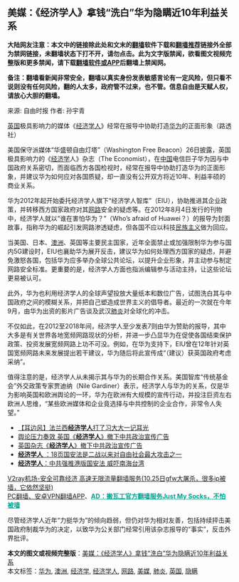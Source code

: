  <h2>美媒：《经济学人》拿钱“洗白”华为隐瞒近10年利益关系</h2> <p class="notice"><b>大陆网友注意：本文中的链接除此处和文末的<a href="https://github.com/bannedbook/fanqiang" >翻墙</a>软件下载和<a href="https://github.com/killgcd/justmysocks/blob/master/README.md">翻墙推荐</a>链接外全部为禁网链接，未翻墙状态下打不开，请勿点击。此为文字版禁闻，欲看图文视频完整版和更多禁闻，请下载<a href="https://github.com/bannedbook/fanqiang">翻墙软件或APP</a>后翻墙上禁闻网。</p><p>备注：翻墙看新闻非常安全，翻墙以真实身份发表敏感言论有一定风险，但只看不说则没有任何风险，翻的人太多，政府管不过来，也不管。信息自由是天赋人权，请放心大胆的翻墙。</b></p>  <div class="entry"> <p>来源:&nbsp;自由时报                            作者:&nbsp;孙宇青                                                 </p> <p><a href="https://www.bannedbook.org/bnews/tag/%e8%8b%b1%e5%9b%bd/" class="st_tag internal_tag" rel="tag" title="标签 英国 下的日志">英国</a>极具影响力的媒体《<a href="https://www.bannedbook.org/bnews/tag/%e7%bb%8f%e6%b5%8e%e5%ad%a6%e4%ba%ba/" class="st_tag internal_tag" rel="tag" title="标签 经济学人 下的日志">经济学人</a>》经常在报导中协助打造<a href="https://www.bannedbook.org/bnews/tag/%e5%8d%8e%e4%b8%ba/" class="st_tag internal_tag" rel="tag" title="标签 华为 下的日志">华为</a>的正面形象（路透社）</p> <p>美国保守派媒体“华盛顿自由灯塔”（Washington Free Beacon）26日披露，英国极具影响力的《<a href="https://www.bannedbook.org/bnews/tag/%E7%BB%8F%E6%B5%8E%E5%AD%A6/" class="st_tag internal_tag" rel="tag" title="标签 经济学 下的日志">经济学</a>人》杂志（The Economist），在<span class='wp_keywordlink_affiliate'><a href="https://www.bannedbook.org/" title="中国" target="_blank">中国</a></span>电信巨子华为因与中国政府关系密切，而面临西方各国检视时，经常在报导中协助打造华为的正面形象，并建议华为如何应对各国质疑，却一直没有公开双方将近10年、利益丰硕的商业关系。</p>  <p>华为2012年起开始委托经济学人旗下“经济学人智库”（EIU），协助推进其企业政策，并转移西方国家政府对其<a href="https://www.bannedbook.org/bnews/tag/%E7%BD%91%E8%B7%AF/" class="st_tag internal_tag" rel="tag" title="标签 网路 下的日志">网路</a>安全的疑虑等。在2012年8月4日发行的刊物中，经济学人就以“谁在害怕华为？”（Who&#8217;s afraid of Huawei？）的报导为封面故事，指称华为的崛起引发网路渗透疑虑，但各国不应以科技<span class='wp_keywordlink'><a href="https://www.bannedbook.org/forum11/topic333.html" title="禁片：民族主义和三座大山" target="_blank">民族主义</a></span>做为回应。</p> <p>当美国、日本、<a href="https://www.bannedbook.org/bnews/tag/%e6%be%b3%e6%b4%b2/" class="st_tag internal_tag" rel="tag" title="标签 澳洲 下的日志">澳洲</a>、英国等主要民主国家，近年全面禁止或加强限制华为参与国内5G建设时，EIU也襄助华为展开反击，建议华为如何处理西方国家的疑虑，并避免激怒各国，包括华为应多举办全球公共论坛，以提升企业形象，并主动参与制定网路安全标准。更重要的是，经济学人方面也指派编辑参与活动主持，让这些论坛更易被认可。</p> <p>此外，华为也利用经济学人的全球声望投放大量纸本和数位广告，试图洗白其与中国政府之间的模糊关系，并把自己塑造成世界主义的倡导者。最近的一次就在今年9月，由华为出资的影片广告谈及武汉<a href="https://www.bannedbook.org/bnews/tag/%e8%82%ba%e7%82%8e/" class="st_tag internal_tag" rel="tag" title="标签 肺炎 下的日志">肺炎</a>对全球化的冲击。</p>  <p>不仅如此，在2012至2018年间，经济学人至少发表7则由华为赞助的报导，其中大多是有关世界各地宽频网路现状的分析，并进一步凸显华为在促使各国结束保护政策、投资发展宽频网路上功不可没。例如，在华为支持下，EIU曾在12年针对英国宽频网路未来发展提出若干建议，华为随后将此宣传成“（建议）获英国政府考虑采纳”。</p> <p>值得注意的是，经济学人从未揭示其与华为的长期合作关系。美国智库“传统基金会”外交政策专家贾迪纳（Nile Gardiner）表示，经济学人与华为的关系，仅是华为影响英国和欧洲舆论的一环，华为在欧洲有大规模的宣传行动，并投注巨资左右欧洲人思维，“某些欧洲媒体和企业竟选择与中共控制的企业合作，非常令人失望。”</p> <ul class='op-related-articles' title='相关阅读'> <li><a href='https://www.bannedbook.org/bnews/headline/20200901/1389232.html' target='_blank'>【耳边风】法兰西<b>经济学人</b>打了习大大一记耳光</a></li> <li><a href='https://www.bannedbook.org/bnews/headline/20200814/1379816.html' target='_blank'>舆论压力奏效     英国《<b>经济学人</b>》撤下中共政治宣传广告</a></li> <li><a href='https://www.bannedbook.org/bnews/ssgc/20200813/1379641.html' target='_blank'>英国杂志《<b>经济学人</b>》撤下中共政治宣传广告</a></li> <li><a href='https://www.bannedbook.org/bnews/cnnews/20200703/1354988.html' target='_blank'><b>经济学人</b> ：18页国安法是二战以来对自由社会最大攻击之一</a></li> <li><a href='https://www.bannedbook.org/bnews/headline/20200530/1336623.html' target='_blank'><b>经济学人</b>：中共强推港版国安法 威吓南海台湾</a></li> </ul> <p class="texttj"> <a href="https://www.bannedbook.org/forum23/topic22702.html" target="_blank">V2ray机场-安全可靠经济 高速无限流量翻墙服务(10.25日gfw大屠杀，很多ip被墙，它依然坚挺)</a><br/> <a href="https://github.com/bannedbook/fanqiang/wiki/%E7%A6%81%E9%97%BB%E7%BD%91%E5%AE%89%E5%8D%93%E7%BF%BB%E5%A2%99%E6%96%B0%E9%97%BBAPP" target="_blank">PC翻墙、安卓VPN翻墙APP</a>、<span onclick="window.open('https://github.com/killgcd/justmysocks/blob/master/README.md')" style="font-weight:bold;color:#00A191;cursor:pointer;text-decoration:underline;outline:none">AD：搬瓦工官方翻墙服务Just My Socks，不怕被墙</span></p><p>尽管经济学人近年“力挺华为”的倾向趋弱，但仍对华为相对友善，包括持续抨击美国政府制裁华为的决定，以致华为公关部门经常引用该杂志报导的“事实”，反击外界批评。</p> <a name='sharetosocial'></a>       <div><b>本文的图文或视频完整版</b>：<a href='https://www.bannedbook.org/bnews/cbnews/20201026/1420642.html'>美媒：《经济学人》拿钱“洗白”华为隐瞒近10年利益关系</a></div>  </div><!--END ENTRY--> <div class="postfooter"> <div>本文标签：<a href="https://www.bannedbook.org/bnews/tag/%e5%8d%8e%e4%b8%ba/" rel="tag">华为</a>, <a href="https://www.bannedbook.org/bnews/tag/%e6%be%b3%e6%b4%b2/" rel="tag">澳洲</a>, <a href="https://www.bannedbook.org/bnews/tag/%E7%BB%8F%E6%B5%8E%E5%AD%A6/" rel="tag">经济学</a>, <a href="https://www.bannedbook.org/bnews/tag/%e7%bb%8f%e6%b5%8e%e5%ad%a6%e4%ba%ba/" rel="tag">经济学人</a>, <a href="https://www.bannedbook.org/bnews/tag/%E7%BD%91%E8%B7%AF/" rel="tag">网路</a>, <a href="https://www.bannedbook.org/bnews/tag/%e7%be%8e%e5%aa%92/" rel="tag">美媒</a>, <a href="https://www.bannedbook.org/bnews/tag/%e8%82%ba%e7%82%8e/" rel="tag">肺炎</a>, <a href="https://www.bannedbook.org/bnews/tag/%e8%8b%b1%e5%9b%bd/" rel="tag">英国</a>, <a href="https://www.bannedbook.org/bnews/tag/%E9%9A%90%E7%9E%92/" rel="tag">隐瞒</a></div>  </div><!--END POSTFOOTER--> 